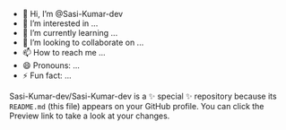 - 👋 Hi, I’m @Sasi-Kumar-dev
- 👀 I’m interested in ...
- 🌱 I’m currently learning ...
- 💞️ I’m looking to collaborate on ...
- 📫 How to reach me ...
- 😄 Pronouns: ...
- ⚡ Fun fact: ...


Sasi-Kumar-dev/Sasi-Kumar-dev is a ✨ special ✨ repository because its `README.md` (this file) appears on your GitHub profile.
You can click the Preview link to take a look at your changes.


